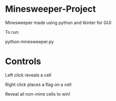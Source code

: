# Minesweeper-Project
Minesweeper made using python and tkinter for GUI

To run: 

python minesweeper.py

# Controls

Left click reveals a cell

Right click places a flag on a cell

Reveal all non-mine cells to win!
